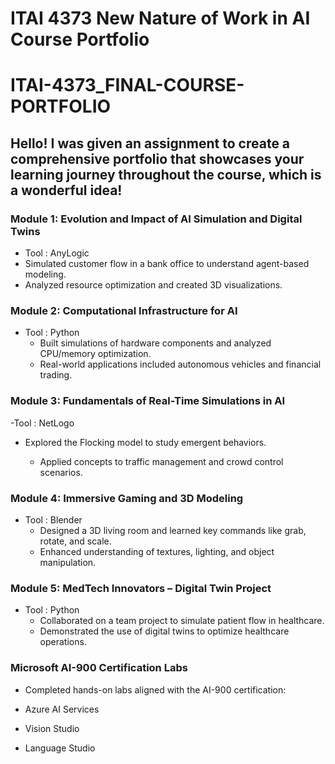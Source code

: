 # ITAI 4373 New Nature of Work in AI Course Portfolio

# ITAI-4373_FINAL-COURSE-PORTFOLIO
## Hello! I was given an assignment to create a comprehensive portfolio that showcases your learning journey throughout the course, which  is a wonderful idea!


### Module 1: Evolution and Impact of AI Simulation and Digital Twins

- Tool : AnyLogic
 - Simulated customer flow in a bank office to understand agent-based modeling.
 - Analyzed resource optimization and created 3D visualizations.

### Module 2: Computational Infrastructure for AI

  - Tool : Python
    - Built simulations of hardware components and analyzed CPU/memory optimization.
    - Real-world applications included autonomous vehicles and financial trading.


### Module 3: Fundamentals of Real-Time Simulations in AI
  
  -Tool : NetLogo
      
   - Explored the Flocking model to study emergent behaviors.

      - Applied concepts to traffic management and crowd control scenarios.


### Module 4: Immersive Gaming and 3D Modeling

- Tool : Blender
   - Designed a 3D living room and learned key commands like grab, rotate, and scale.
    - Enhanced understanding of textures, lighting, and object manipulation.

### Module 5: MedTech Innovators – Digital Twin Project

- Tool : Python
  - Collaborated on a team project to simulate patient flow in healthcare.
  - Demonstrated the use of digital twins to optimize healthcare operations.

### Microsoft AI-900 Certification Labs

  - Completed hands-on labs aligned with the AI-900 certification:
    
  - Azure AI Services
  - Vision Studio
  - Language Studio
